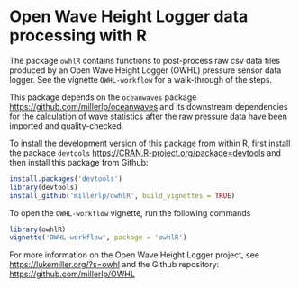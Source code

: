 
<!-- README.md is generated from README.Rmd. Please edit that file -->

# Open Wave Height Logger data processing with R

The package `owhlR` contains functions to post-process raw csv data
files produced by an Open Wave Height Logger (OWHL) pressure sensor data
logger. See the vignette `OWHL-workflow` for a walk-through of the
steps.

This package depends on the `oceanwaves` package
<https://github.com/millerlp/oceanwaves> and its downstream dependencies
for the calculation of wave statistics after the raw pressure data have
been imported and quality-checked.

To install the development version of this package from within R, first
install the package `devtools`
<https://CRAN.R-project.org/package=devtools> and then install this
package from Github:

``` r
install.packages('devtools')
library(devtools)
install_github('millerlp/owhlR', build_vignettes = TRUE)
```

To open the `OWHL-workflow` vignette, run the following commands

``` r
library(owhlR)
vignette('OWHL-workflow', package = 'owhlR')
```

For more information on the Open Wave Height Logger project, see
<https://lukemiller.org/?s=owhl> and the Github repository:
<https://github.com/millerlp/OWHL>
